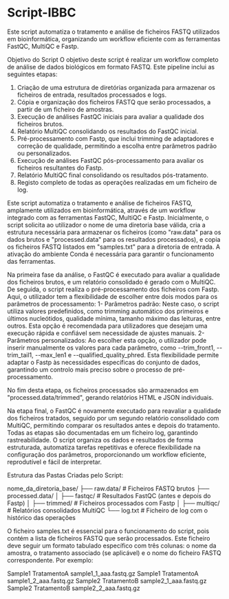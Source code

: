# Script-IBBC
Este script automatiza o tratamento e análise de ficheiros FASTQ utilizados em bioinformática, organizando um workflow eficiente com as ferramentas FastQC, MultiQC e Fastp.

Objetivo do Script
O objetivo deste script é realizar um workflow completo de análise de dados biológicos em formato FASTQ. Este pipeline inclui as seguintes etapas:

1. Criação de uma estrutura de diretórias organizada para armazenar os ficheiros de entrada, resultados processados e logs.
2. Cópia e organização dos ficheiros FASTQ que serão processados, a partir de um ficheiro de amostras.
3. Execução de análises FastQC iniciais para avaliar a qualidade dos ficheiros brutos.
4. Relatório MultiQC consolidando os resultados do FastQC inicial.
5. Pré-processamento com Fastp, que inclui trimming de adaptadores e correção de qualidade, permitindo a escolha entre parâmetros padrão ou personalizados.
6. Execução de análises FastQC pós-processamento para avaliar os ficheiros resultantes do Fastp.
7. Relatório MultiQC final consolidando os resultados pós-tratamento.
8. Registo completo de todas as operações realizadas em um ficheiro de log.

Este script automatiza o tratamento e análise de ficheiros FASTQ, amplamente utilizados em bioinformática, através de um workflow integrado com as ferramentas FastQC, MultiQC e Fastp. Inicialmente, o script solicita ao utilizador o nome de uma diretoria base válida, cria a estrutura necessária para armazenar os ficheiros (como "raw.data" para os dados brutos e "processed.data" para os resultados processados), e copia os ficheiros FASTQ listados em "samples.txt" para a diretoria de entrada. A ativação do ambiente Conda é necessária para garantir o funcionamento das ferramentas.

Na primeira fase da análise, o FastQC é executado para avaliar a qualidade dos ficheiros brutos, e um relatório consolidado é gerado com o MultiQC. De seguida, o script realiza o pré-processamento dos ficheiros com Fastp. Aqui, o utilizador tem a flexibilidade de escolher entre dois modos para os parâmetros de processamento:
  1- Parâmetros padrão: Neste caso, o script utiliza valores predefinidos, como trimming automático dos primeiros e últimos nucleótidos, qualidade mínima, tamanho máximo das leituras, entre outros. Esta opção é recomendada para utilizadores que desejam uma execução rápida e confiável sem necessidade de ajustes manuais.
  2- Parâmetros personalizados: Ao escolher esta opção, o utilizador pode inserir manualmente os valores para cada parâmetro, como --trim_front1, --trim_tail1, --max_len1 e --qualified_quality_phred. Esta flexibilidade permite adaptar o Fastp às necessidades específicas do conjunto de dados, garantindo um controlo mais preciso sobre o processo de pré-processamento. 

No fim desta etapa, os ficheiros processados são armazenados em "processed.data/trimmed", gerando relatórios HTML e JSON individuais.

Na etapa final, o FastQC é novamente executado para reavaliar a qualidade dos ficheiros tratados, seguido por um segundo relatório consolidado com MultiQC, permitindo comparar os resultados antes e depois do tratamento. Todas as etapas são documentadas em um ficheiro log, garantindo rastreabilidade. O script organiza os dados e resultados de forma estruturada, automatiza tarefas repetitivas e oferece flexibilidade na configuração dos parâmetros, proporcionando um workflow eficiente, reprodutível e fácil de interpretar.

Estrutura das Pastas Criadas pelo Script:

nome_da_diretoria_base/
├── raw.data/                  # Ficheiros FASTQ brutos
├── processed.data/
│   ├── fastqc/                # Resultados FastQC (antes e depois do Fastp)
│   ├── trimmed/               # Ficheiros processados com Fastp
│   ├── multiqc/               # Relatórios consolidados MultiQC
└── log.txt                    # Ficheiro de log com o histórico das operações

O ficheiro samples.txt é essencial para o funcionamento do script, pois contém a lista de ficheiros FASTQ que serão processados. Este ficheiro deve seguir um formato tabulado específico com três colunas: o nome da amostra, o tratamento associado (se aplicável) e o nome do ficheiro FASTQ correspondente. Por exemplo:

Sample1    TratamentoA    sample1_1_aaa.fastq.gz
Sample1    TratamentoA    sample1_2_aaa.fastq.gz
Sample2    TratamentoB    sample2_1_aaa.fastq.gz
Sample2    TratamentoB    sample2_2_aaa.fastq.gz









